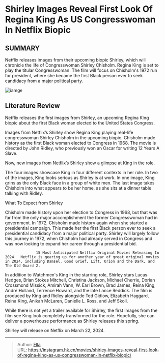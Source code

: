 # Shirley Images Reveal First Look Of Regina King As US Congresswoman In Netflix Biopic


## SUMMARY 



  Netflix releases images from their upcoming biopic Shirley, which will chronicle the life of Congresswoman Shirley Chisholm.   Regina King is set to play the titular Congresswoman.   The film will focus on Chisholm&#39;s 1972 run for president, where she became the first Black person ever to seek candidacy from a major political party.  

![iamge](https://static1.srcdn.com/wordpress/wp-content/uploads/2024/01/regina-king-in-shirley-on-netflix.jpg)

## Literature Review

Netflix releases the first images from Shirley, an upcoming Regina King biopic about the first Black woman elected to the United States Congress.




Images from Netflix’s Shirley show Regina King playing real-life congresswoman Shirley Chisholm in the upcoming biopic. Chisholm made history as the first Black woman elected to Congress in 1968. The movie is directed by John Ridley, who previously won an Oscar for writing 12 Years A Slave.




Now, new images from Netflix’s Shirley show a glimpse at King in the role.

         

The four images showcase King in four different contexts in her role. In two of the images, King looks serious as Shirley is at work. In one image, King grins as the only Black face in a group of white men. The last image takes Chisholm into what appears to be her home, as she sits at a dinner table talking with Ridley.


 What To Expect from Shirley 
          

Chisholm made history upon her election to Congress in 1968, but that was far from the only major accomplishment the former Congresswoman had in government. In 1972, Chisholm made history again when she started a presidential campaign. This made her the first Black person ever to seek a presidential candidacy from a major political party. Shirley will largely follow this journey in 1972, when Chisholm had already served in Congress and was now looking to expand her career through a presidential bid.




                  15 Most Anticipated Netflix Original Movies Releasing In 2024   Netflix is gearing up for another year of great original movies in 2024, including Damsel, Good Grief, Lift, Orion and the Dark, and The Old Guard 2.   

In addition to Watchmen&#39;s King in the starring role, Shirley stars Lucas Hedges, Brian Stokes Mitchell, Christina Jackson, Michael Cherrie, Dorian Crossmond Missick, Amirah Vann, W. Earl Brown, Brad James, Reina King, André Holland, Terrence Howard, and the late Lance Reddick. The film is produced by King and Ridley alongside Ted Gidlow, Elizabeth Haggard, Reina King, Anikah McLaren, Danielle L. Ross, and Jeff Skoll.

While there is not yet a trailer available for Shirley, the first images from the film see King look completely transformed for the role. Hopefully, she can deliver a powerhouse performance as Shirley releases this spring.



Shirley will release on Netflix on March 22, 2024.









---

> Author: [Ella](https://instagram.hk.cn/)  
> URL: https://instagram.hk.cn/movies/shirley-images-reveal-first-look-of-regina-king-as-us-congresswoman-in-netflix-biopic/  

